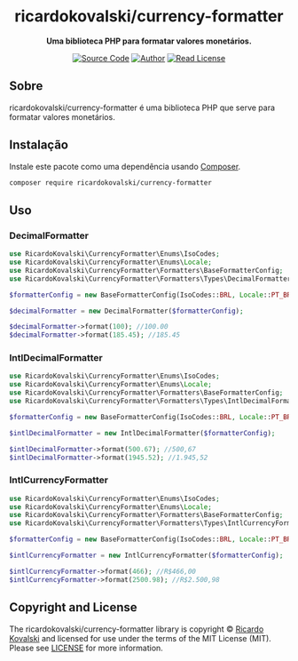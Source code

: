 <h1 align="center">ricardokovalski/currency-formatter</h1>

<p align="center">
    <strong>Uma biblioteca PHP para formatar valores monetários.</strong>
</p>

<p align="center">
    <a href="https://packagist.org/packages/ricardokovalski/currency-formatter"><img src="https://poser.pugx.org/ricardokovalski/currency-formatter/v/stable" alt="Source Code"></a>
    <a href="https://github.com/ricardokovalski"><img src="http://img.shields.io/badge/author-@ricardokovalski-blue.svg" alt="Author"></a>
    <a href="https://github.com/ricardokovalski/currency-formatter/blob/main/LICENSE"><img src="https://img.shields.io/badge/license-MIT-brightgreen.svg" alt="Read License"></a>
</p>

## Sobre

ricardokovalski/currency-formatter é uma biblioteca PHP que serve para formatar valores monetários.

## Instalação

Instale este pacote como uma dependência usando [Composer](https://getcomposer.org).

```bash
composer require ricardokovalski/currency-formatter
```

## Uso

### DecimalFormatter

```php
use RicardoKovalski\CurrencyFormatter\Enums\IsoCodes;
use RicardoKovalski\CurrencyFormatter\Enums\Locale;
use RicardoKovalski\CurrencyFormatter\Formatters\BaseFormatterConfig;
use RicardoKovalski\CurrencyFormatter\Formatters\Types\DecimalFormatter;

$formatterConfig = new BaseFormatterConfig(IsoCodes::BRL, Locale::PT_BR);

$decimalFormatter = new DecimalFormatter($formatterConfig);

$decimalFormatter->format(100); //100.00
$decimalFormatter->format(185.45); //185.45
```

### IntlDecimalFormatter

```php
use RicardoKovalski\CurrencyFormatter\Enums\IsoCodes;
use RicardoKovalski\CurrencyFormatter\Enums\Locale;
use RicardoKovalski\CurrencyFormatter\Formatters\BaseFormatterConfig;
use RicardoKovalski\CurrencyFormatter\Formatters\Types\IntlDecimalFormatter;

$formatterConfig = new BaseFormatterConfig(IsoCodes::BRL, Locale::PT_BR);

$intlDecimalFormatter = new IntlDecimalFormatter($formatterConfig);

$intlDecimalFormatter->format(500.67); //500,67
$intlDecimalFormatter->format(1945.52); //1.945,52
```

### IntlCurrencyFormatter

```php
use RicardoKovalski\CurrencyFormatter\Enums\IsoCodes;
use RicardoKovalski\CurrencyFormatter\Enums\Locale;
use RicardoKovalski\CurrencyFormatter\Formatters\BaseFormatterConfig;
use RicardoKovalski\CurrencyFormatter\Formatters\Types\IntlCurrencyFormatter;

$formatterConfig = new BaseFormatterConfig(IsoCodes::BRL, Locale::PT_BR);

$intlCurrencyFormatter = new IntlCurrencyFormatter($formatterConfig);

$intlCurrencyFormatter->format(466); //R$466,00
$intlCurrencyFormatter->format(2500.98); //R$2.500,98
```



## Copyright and License

The ricardokovalski/currency-formatter library is copyright © [Ricardo Kovalski](https://github.com/ricardokovalski)
and licensed for use under the terms of the
MIT License (MIT). Please see [LICENSE](LICENSE) for more information.
